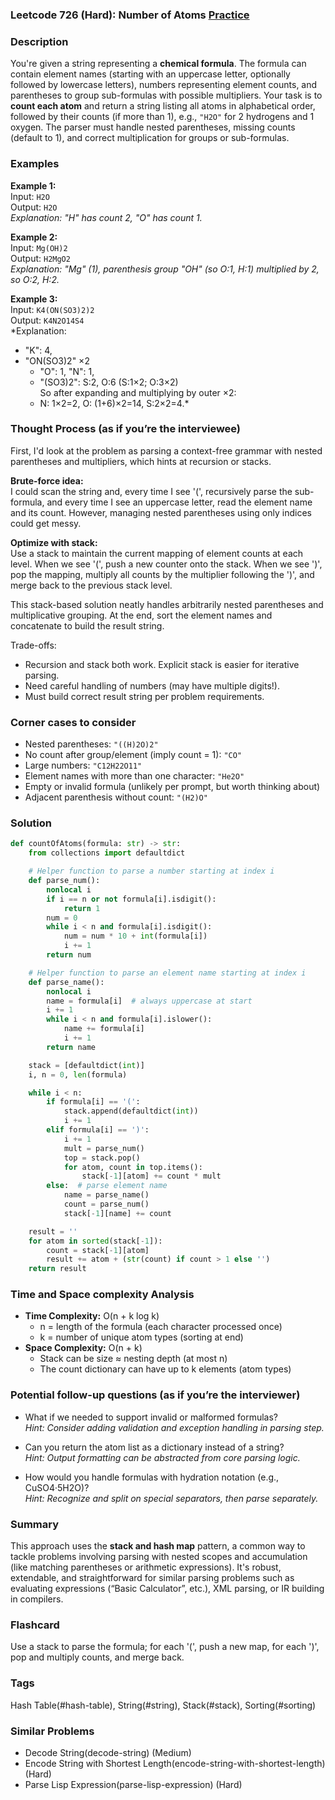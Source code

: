 ### Leetcode 726 (Hard): Number of Atoms [Practice](https://leetcode.com/problems/number-of-atoms)

### Description  
You're given a string representing a **chemical formula**. The formula can contain element names (starting with an uppercase letter, optionally followed by lowercase letters), numbers representing element counts, and parentheses to group sub-formulas with possible multipliers. Your task is to **count each atom** and return a string listing all atoms in alphabetical order, followed by their counts (if more than 1), e.g., `"H2O"` for 2 hydrogens and 1 oxygen. The parser must handle nested parentheses, missing counts (default to 1), and correct multiplication for groups or sub-formulas.

### Examples  

**Example 1:**  
Input: `H2O`  
Output: `H2O`  
*Explanation: "H" has count 2, "O" has count 1.*

**Example 2:**  
Input: `Mg(OH)2`  
Output: `H2MgO2`  
*Explanation: "Mg" (1), parenthesis group "OH" (so O:1, H:1) multiplied by 2, so O:2, H:2.*

**Example 3:**  
Input: `K4(ON(SO3)2)2`  
Output: `K4N2O14S4`  
*Explanation:  
- "K": 4,  
- "ON(SO3)2" ×2  
    - "O": 1, "N": 1,  
    - "(SO3)2": S:2, O:6 (S:1×2; O:3×2)  
  So after expanding and multiplying by outer ×2:  
    - N: 1×2=2, O: (1+6)×2=14, S:2×2=4.*

### Thought Process (as if you’re the interviewee)  
First, I'd look at the problem as parsing a context-free grammar with nested parentheses and multipliers, which hints at recursion or stacks.

**Brute-force idea:**  
I could scan the string and, every time I see '(', recursively parse the sub-formula, and every time I see an uppercase letter, read the element name and its count. However, managing nested parentheses using only indices could get messy.

**Optimize with stack:**  
Use a stack to maintain the current mapping of element counts at each level. When we see '(', push a new counter onto the stack. When we see ')', pop the mapping, multiply all counts by the multiplier following the ')', and merge back to the previous stack level. 

This stack-based solution neatly handles arbitrarily nested parentheses and multiplicative grouping. At the end, sort the element names and concatenate to build the result string.

Trade-offs:  
- Recursion and stack both work. Explicit stack is easier for iterative parsing.
- Need careful handling of numbers (may have multiple digits!).
- Must build correct result string per problem requirements.

### Corner cases to consider  
- Nested parentheses: `"((H)2O)2"`
- No count after group/element (imply count = 1): `"CO"`
- Large numbers: `"C12H22O11"`
- Element names with more than one character: `"He2O"`
- Empty or invalid formula (unlikely per prompt, but worth thinking about)
- Adjacent parenthesis without count: `"(H2)O"`

### Solution

```python
def countOfAtoms(formula: str) -> str:
    from collections import defaultdict

    # Helper function to parse a number starting at index i
    def parse_num():
        nonlocal i
        if i == n or not formula[i].isdigit():
            return 1
        num = 0
        while i < n and formula[i].isdigit():
            num = num * 10 + int(formula[i])
            i += 1
        return num

    # Helper function to parse an element name starting at index i
    def parse_name():
        nonlocal i
        name = formula[i]  # always uppercase at start
        i += 1
        while i < n and formula[i].islower():
            name += formula[i]
            i += 1
        return name

    stack = [defaultdict(int)]
    i, n = 0, len(formula)

    while i < n:
        if formula[i] == '(':
            stack.append(defaultdict(int))
            i += 1
        elif formula[i] == ')':
            i += 1
            mult = parse_num()
            top = stack.pop()
            for atom, count in top.items():
                stack[-1][atom] += count * mult
        else:  # parse element name
            name = parse_name()
            count = parse_num()
            stack[-1][name] += count

    result = ''
    for atom in sorted(stack[-1]):
        count = stack[-1][atom]
        result += atom + (str(count) if count > 1 else '')
    return result
```

### Time and Space complexity Analysis  

- **Time Complexity:** O(n + k log k)
  - n = length of the formula (each character processed once)
  - k = number of unique atom types (sorting at end)
- **Space Complexity:** O(n + k)
  - Stack can be size ≈ nesting depth (at most n)
  - The count dictionary can have up to k elements (atom types)

### Potential follow-up questions (as if you’re the interviewer)  

- What if we needed to support invalid or malformed formulas?  
  *Hint: Consider adding validation and exception handling in parsing step.*

- Can you return the atom list as a dictionary instead of a string?  
  *Hint: Output formatting can be abstracted from core parsing logic.*

- How would you handle formulas with hydration notation (e.g., CuSO4·5H2O)?  
  *Hint: Recognize and split on special separators, then parse separately.*

### Summary
This approach uses the **stack and hash map** pattern, a common way to tackle problems involving parsing with nested scopes and accumulation (like matching parentheses or arithmetic expressions). It's robust, extendable, and straightforward for similar parsing problems such as evaluating expressions (“Basic Calculator”, etc.), XML parsing, or IR building in compilers.


### Flashcard
Use a stack to parse the formula; for each '(', push a new map, for each ')', pop and multiply counts, and merge back.

### Tags
Hash Table(#hash-table), String(#string), Stack(#stack), Sorting(#sorting)

### Similar Problems
- Decode String(decode-string) (Medium)
- Encode String with Shortest Length(encode-string-with-shortest-length) (Hard)
- Parse Lisp Expression(parse-lisp-expression) (Hard)